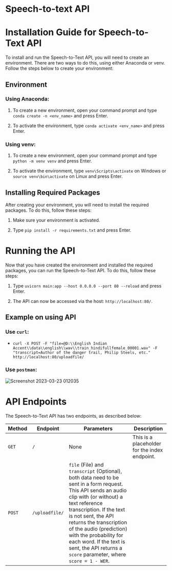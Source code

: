 # Speech-to-text API

# Installation Guide for Speech-to-Text API

To install and run the Speech-to-Text API, you will need to create an environment. There are two ways to do this, using either Anaconda or venv. Follow the steps below to create your environment:

## Environment

### Using Anaconda:
1. To create a new environment, open your command prompt and type `conda create -n <env_name>` and press Enter.

2. To activate the environment, type `conda activate <env_name>` and press Enter.

### Using venv:

1. To create a new environment, open your command prompt and type `python -m venv venv` and press Enter.

2. To activate the environment, type `venv\Scripts\activate` on Windows or `source venv\bin\activate` on Linux and press Enter.

## Installing Required Packages

After creating your environment, you will need to install the required packages. To do this, follow these steps:

1. Make sure your environment is activated.

2. Type `pip install -r requirements.txt` and press Enter.

# Running the API

Now that you have created the environment and installed the required packages, you can run the Speech-to-Text API. To do this, follow these steps:

1. Type `uvicorn main:app --host 0.0.0.0 --port 80 --reload` and press Enter.

2. The API can now be accessed via the host: `http://localhost:80/`.

## Example on using API

### Use `curl`:

- `curl -X POST -F "file=@D:\\English Indian Accent\\data\\english\\wav\\train_hindifullfemale_00001.wav" -F "transcript=Author of the danger trail, Philip Steels, etc." http://localhost:80/uploadfile/`

### Use `postman`:

![Screenshot 2023-03-23 012035](https://user-images.githubusercontent.com/30165828/227000803-706c5de6-5062-4aa5-b365-d985b35fe7c5.png)

# API Endpoints

The Speech-to-Text API has two endpoints, as described below:

| Method | Endpoint | Parameters | Description |
| --- | --- | --- | --- |
| `GET` | `/` | None | This is a placeholder for the index endpoint. | 
| `POST` | `/uploadfile/` | `file` (File) and `transcript` (Optional), both data need to be sent in a form request.	This API sends an audio clip with (or without) a text reference transcription. If the text is not sent, the API returns the transcription of the audio (prediction) with the probability for each word. If the text is sent, the API returns a `score` parameter, where `score = 1 - WER`. |
